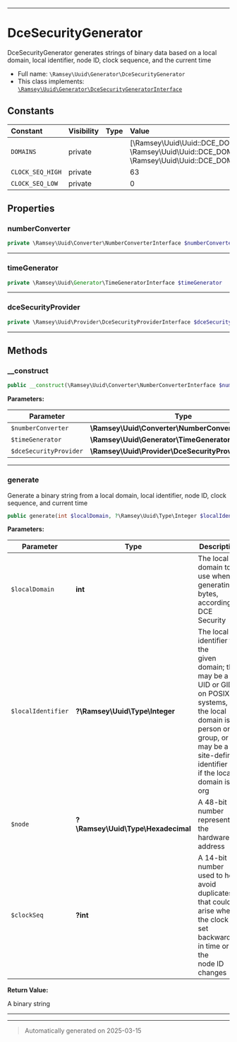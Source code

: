 ***

# DceSecurityGenerator

DceSecurityGenerator generates strings of binary data based on a local
domain, local identifier, node ID, clock sequence, and the current time



* Full name: `\Ramsey\Uuid\Generator\DceSecurityGenerator`
* This class implements:
[`\Ramsey\Uuid\Generator\DceSecurityGeneratorInterface`](./DceSecurityGeneratorInterface.md)


## Constants

| Constant | Visibility | Type | Value |
|:---------|:-----------|:-----|:------|
|`DOMAINS`|private| |[\Ramsey\Uuid\Uuid::DCE_DOMAIN_PERSON, \Ramsey\Uuid\Uuid::DCE_DOMAIN_GROUP, \Ramsey\Uuid\Uuid::DCE_DOMAIN_ORG]|
|`CLOCK_SEQ_HIGH`|private| |63|
|`CLOCK_SEQ_LOW`|private| |0|

## Properties


### numberConverter



```php
private \Ramsey\Uuid\Converter\NumberConverterInterface $numberConverter
```






***

### timeGenerator



```php
private \Ramsey\Uuid\Generator\TimeGeneratorInterface $timeGenerator
```






***

### dceSecurityProvider



```php
private \Ramsey\Uuid\Provider\DceSecurityProviderInterface $dceSecurityProvider
```






***

## Methods


### __construct



```php
public __construct(\Ramsey\Uuid\Converter\NumberConverterInterface $numberConverter, \Ramsey\Uuid\Generator\TimeGeneratorInterface $timeGenerator, \Ramsey\Uuid\Provider\DceSecurityProviderInterface $dceSecurityProvider): mixed
```








**Parameters:**

| Parameter | Type | Description |
|-----------|------|-------------|
| `$numberConverter` | **\Ramsey\Uuid\Converter\NumberConverterInterface** |  |
| `$timeGenerator` | **\Ramsey\Uuid\Generator\TimeGeneratorInterface** |  |
| `$dceSecurityProvider` | **\Ramsey\Uuid\Provider\DceSecurityProviderInterface** |  |





***

### generate

Generate a binary string from a local domain, local identifier, node ID,
clock sequence, and current time

```php
public generate(int $localDomain, ?\Ramsey\Uuid\Type\Integer $localIdentifier = null, ?\Ramsey\Uuid\Type\Hexadecimal $node = null, ?int $clockSeq = null): string
```








**Parameters:**

| Parameter | Type | Description |
|-----------|------|-------------|
| `$localDomain` | **int** | The local domain to use when generating bytes,<br />according to DCE Security |
| `$localIdentifier` | **?\Ramsey\Uuid\Type\Integer** | The local identifier for the<br />given domain; this may be a UID or GID on POSIX systems, if the local<br />domain is person or group, or it may be a site-defined identifier<br />if the local domain is org |
| `$node` | **?\Ramsey\Uuid\Type\Hexadecimal** | A 48-bit number representing the hardware<br />address |
| `$clockSeq` | **?int** | A 14-bit number used to help avoid duplicates<br />that could arise when the clock is set backwards in time or if the<br />node ID changes |


**Return Value:**

A binary string




***


***
> Automatically generated on 2025-03-15
